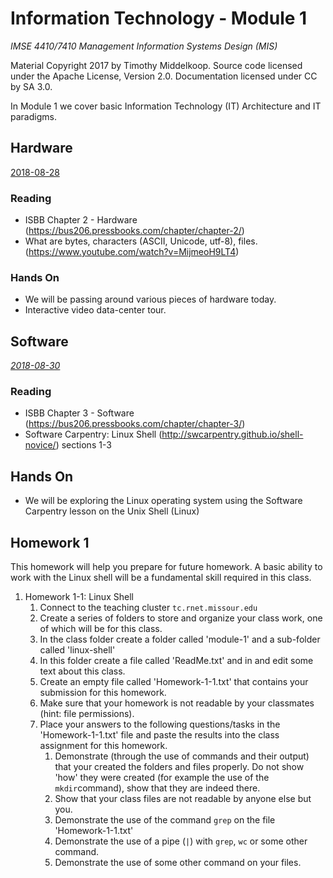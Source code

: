 # Information Technology - Module 1

*IMSE 4410/7410 Management Information Systems Design (MIS)*

Material Copyright 2017 by Timothy Middelkoop.
Source code licensed under the Apache License, Version 2.0. 
Documentation licensed under CC by SA 3.0.

In Module 1 we cover basic Information Technology (IT) Architecture and IT paradigms.

## Hardware 
[2018-08-28](#hardware)

### Reading
 * ISBB Chapter 2 - Hardware (https://bus206.pressbooks.com/chapter/chapter-2/)
 * What are bytes, characters (ASCII, Unicode, utf-8), files. (https://www.youtube.com/watch?v=MijmeoH9LT4)

### Hands On
 * We will be passing around various pieces of hardware today.
 * Interactive video data-center tour.

## Software
*[2018-08-30](#software)*

### Reading
 * ISBB Chapter 3 - Software (https://bus206.pressbooks.com/chapter/chapter-3/)
 * Software Carpentry: Linux Shell (http://swcarpentry.github.io/shell-novice/) sections 1-3

## Hands On
 * We will be exploring the Linux operating system using the Software Carpentry lesson on the Unix Shell (Linux)

## Homework 1
  This homework will help you prepare for future homework.  A basic ability to work with the Linux shell will be a fundamental skill required in this class.
  
  1. Homework 1-1: Linux Shell
     1. Connect to the teaching cluster `tc.rnet.missour.edu`
     2. Create a series of folders to store and organize your class work, one of which will be for this class.
     3. In the class folder create a folder called 'module-1' and a sub-folder called 'linux-shell'
     4. In this folder create a file called 'ReadMe.txt' and in and edit some text about this class.
     5. Create an empty file called 'Homework-1-1.txt' that contains your submission for this homework.
	 6. Make sure that your homework is not readable by your classmates (hint: file permissions).
	 7. Place your answers to the following questions/tasks in the 'Homework-1-1.txt' file and paste the results into the class assignment for this homework.
		1. Demonstrate (through the use of commands and their output) that your created the folders and files properly. Do not show 'how' they were created (for example the use of the `mkdir`command), show that they are indeed there.
		2. Show that your class files are not readable by anyone else but you.
		3. Demonstrate the use of the command `grep` on the file 'Homework-1-1.txt'
		4. Demonstrate the use of a pipe (`|`) with `grep`, `wc` or some other command.
		6. Demonstrate the use of some other command on your files.




